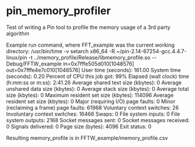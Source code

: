 pin_memory_profiler
===================

Test of writing a Pin tool to profile the memory usage of a 3rd party algorithm

Example run command, where FFT_example was the current working directory:
/usr/bin/time -v setarch x86_64 -R ~/pin-2.14-67254-gcc.4.4.7-linux/pin -t ../memory_profile/Release/libmemory_profile.so -- Debug/FFTW_example
in=0x7fffe505d010[1048576] out=0x7fffe4e7c010[1048576]
	User time (seconds): 161.00
	System time (seconds): 0.20
	Percent of CPU this job got: 99%
	Elapsed (wall clock) time (h:mm:ss or m:ss): 2:41.26
	Average shared text size (kbytes): 0
	Average unshared data size (kbytes): 0
	Average stack size (kbytes): 0
	Average total size (kbytes): 0
	Maximum resident set size (kbytes): 114096
	Average resident set size (kbytes): 0
	Major (requiring I/O) page faults: 0
	Minor (reclaiming a frame) page faults: 61968
	Voluntary context switches: 26
	Involuntary context switches: 16466
	Swaps: 0
	File system inputs: 0
	File system outputs: 2168
	Socket messages sent: 0
	Socket messages received: 0
	Signals delivered: 0
	Page size (bytes): 4096
	Exit status: 0

Resulting memory_profile is in FFTW_example/memory_profile.csv 

